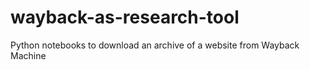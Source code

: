 # wayback-as-research-tool
Python notebooks to download an archive of a website from Wayback Machine
